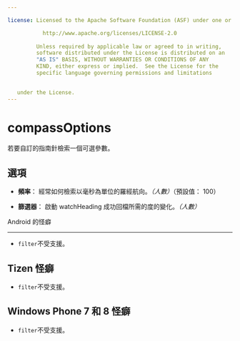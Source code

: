 ```yaml
---

license: Licensed to the Apache Software Foundation (ASF) under one or more contributor license agreements. See the NOTICE file distributed with this work for additional information regarding copyright ownership. The ASF licenses this file to you under the Apache License, Version 2.0 (the "License"); you may not use this file except in compliance with the License. You may obtain a copy of the License at

           http://www.apache.org/licenses/LICENSE-2.0
    
         Unless required by applicable law or agreed to in writing,
         software distributed under the License is distributed on an
         "AS IS" BASIS, WITHOUT WARRANTIES OR CONDITIONS OF ANY
         KIND, either express or implied.  See the License for the
         specific language governing permissions and limitations
    

   under the License.
---
```


# compassOptions

若要自訂的指南針檢索一個可選參數。

## 選項

*   **頻率**： 經常如何檢索以毫秒為單位的羅經航向。*（人數）*（預設值： 100）

*   **篩選器**： 啟動 watchHeading 成功回檔所需的度的變化。*（人數）*

Android 的怪癖

---

*   `filter`不受支援。

## Tizen 怪癖

*   `filter`不受支援。

## Windows Phone 7 和 8 怪癖

*   `filter`不受支援。
